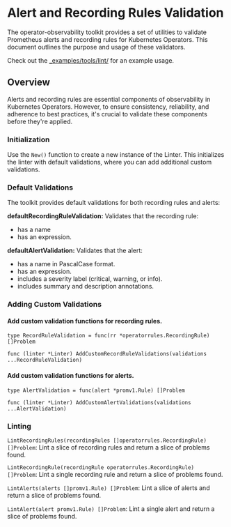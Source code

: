 # Alert and Recording Rules Validation

The operator-observability toolkit provides a set of utilities to validate
Prometheus alerts and recording rules for Kubernetes Operators. This document
outlines the purpose and usage of these validators.

Check out the [_examples/tools/lint/](../_examples/tools/lint/) for an example
usage.

## Overview

Alerts and recording rules are essential components of observability in
Kubernetes Operators. However, to ensure consistency, reliability, and adherence
to best practices, it's crucial to validate these components before they're
applied. 

### Initialization

Use the `New()` function to create a new instance of the Linter.
This initializes the linter with default validations, where you can add
additional custom validations.

### Default Validations

The toolkit provides default validations for both recording rules and alerts:

**defaultRecordingRuleValidation:** Validates that the recording rule:
- has a name
- has an expression.

**defaultAlertValidation:** Validates that the alert:
- has a name in PascalCase format.
- has an expression.
- includes a severity label (critical, warning, or info).
- includes summary and description annotations.


### Adding Custom Validations

#### Add custom validation functions for recording rules.

```
type RecordRuleValidation = func(rr *operatorrules.RecordingRule) []Problem

func (linter *Linter) AddCustomRecordRuleValidations(validations ...RecordRuleValidation)
```

#### Add custom validation functions for alerts.

```
type AlertValidation = func(alert *promv1.Rule) []Problem

func (linter *Linter) AddCustomAlertValidations(validations ...AlertValidation)
```

### Linting

`LintRecordingRules(recordingRules []operatorrules.RecordingRule) []Problem`:
Lint a slice of recording rules and return a slice of problems found.

`LintRecordingRule(recordingRule operatorrules.RecordingRule) []Problem`: Lint a
single recording rule and return a slice of problems found.

`LintAlerts(alerts []promv1.Rule) []Problem`: Lint a slice of alerts and return
a slice of problems found.

`LintAlert(alert promv1.Rule) []Problem`: Lint a single alert and return a slice
of problems found.
